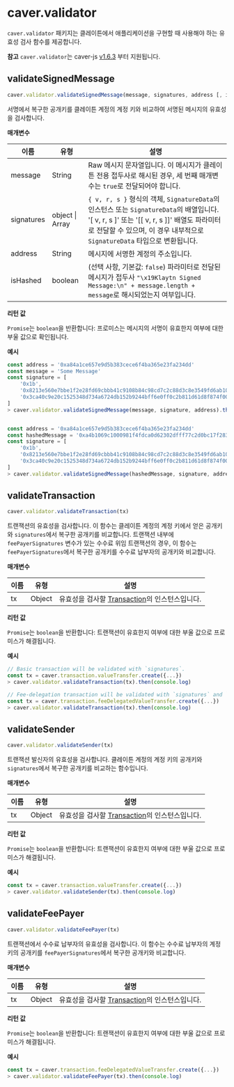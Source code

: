 # caver.validator

`caver.validator` 패키지는 클레이튼에서 애플리케이션을 구현할 때 사용해야 하는 유효성 검사 함수를 제공합니다.

**참고** `caver.validator`는 caver-js [v1.6.3](https://www.npmjs.com/package/caver-js/v/1.6.3) 부터 지원됩니다.

## validateSignedMessage <a href="#validatesignedmessage" id="validatesignedmessage"></a>

```javascript
caver.validator.validateSignedMessage(message, signatures, address [, isHashed])
```

서명에서 복구한 공개키를 클레이튼 계정의 계정 키와 비교하여 서명된 메시지의 유효성을 검사합니다.

**매개변수**

| 이름         | 유형              | 설명                                                                                                                                                                                                                                                                                                                              |
| ---------- | --------------- | ------------------------------------------------------------------------------------------------------------------------------------------------------------------------------------------------------------------------------------------------------------------------------------------------------------------------------- |
| message    | String          | Raw 메시지 문자열입니다. 이 메시지가 클레이튼 전용 접두사로 해시된 경우, 세 번째 매개변수는 `true`로 전달되어야 합니다.                                                                                                                                                                                                                                                       |
| signatures | object \| Array | `{ v, r, s }` 형식의 객체, `SignatureData`의 인스턴스 또는 `SignatureData`의 배열입니다. '[ v, r, s ]' 또는 '[[ v, r, s ]]' 배열도 파라미터로 전달할 수 있으며, 이 경우 내부적으로 `SignatureData` 타입으로 변환됩니다. |
| address    | String          | 메시지에 서명한 계정의 주소입니다.                                                                                                                                                                                                                                                                                                             |
| isHashed   | boolean         | (선택 사항, 기본값: `false`) 파라미터로 전달된 메시지가 접두사 `"\x19Klaytn Signed Message:\n" + message.length + message`로 해시되었는지 여부입니다.                                                                                                                                                                                          |

**리턴 값**

`Promise`는 `boolean`을 반환합니다: 프로미스는 메시지의 서명이 유효한지 여부에 대한 부울 값으로 확인됩니다.

**예시**

```javascript
const address = '0xa84a1ce657e9d5b383cece6f4ba365e23fa234dd'
const message = 'Some Message'
const signature = [
	'0x1b',
	'0x8213e560e7bbe1f2e28fd69cbbb41c9108b84c98cd7c2c88d3c8e3549fd6ab10',
	'0x3ca40c9e20c1525348d734a6724db152b9244bff6e0ff0c2b811d61d8f874f00',
]
> caver.validator.validateSignedMessage(message, signature, address).then(console.log)


const address = '0xa84a1ce657e9d5b383cece6f4ba365e23fa234dd'
const hashedMessage = '0xa4b1069c1000981f4fdca0d62302dfff77c2d0bc17f283d961e2dc5961105b18'
const signature = [
	'0x1b',
	'0x8213e560e7bbe1f2e28fd69cbbb41c9108b84c98cd7c2c88d3c8e3549fd6ab10',
	'0x3ca40c9e20c1525348d734a6724db152b9244bff6e0ff0c2b811d61d8f874f00',
]
> caver.validator.validateSignedMessage(hashedMessage, signature, address, true).then(console.log)
```

## validateTransaction <a href="#validatetransaction" id="validatetransaction"></a>

```javascript
caver.validator.validateTransaction(tx)
```

트랜잭션의 유효성을 검사합니다. 이 함수는 클레이튼 계정의 계정 키에서 얻은 공개키와 `signatures`에서 복구한 공개키를 비교합니다. 트랜잭션 내부에 `feePayerSignatures` 변수가 있는 수수료 위임 트랜잭션의 경우, 이 함수는 `feePayerSignatures`에서 복구한 공개키를 수수료 납부자의 공개키와 비교합니다.

**매개변수**

| 이름 | 유형     | 설명                                                                               |
| -- | ------ | -------------------------------------------------------------------------------- |
| tx | Object | 유효성을 검사할 [Transaction](./caver-transaction/caver-transaction.md#class)의 인스턴스입니다. |

**리턴 값**

`Promise`는 `boolean`을 반환합니다: 트랜잭션이 유효한지 여부에 대한 부울 값으로 프로미스가 해결됩니다.

**예시**

```javascript
// Basic transaction will be validated with `signatures`.
const tx = caver.transaction.valueTransfer.create({...})
> caver.validator.validateTransaction(tx).then(console.log)

// Fee-delegation transaction will be validated with `signatures` and `feePayerSignatures`.
const tx = caver.transaction.feeDelegatedValueTransfer.create({...})
> caver.validator.validateTransaction(tx).then(console.log)
```

## validateSender <a href="#validatesender" id="validatesender"></a>

```javascript
caver.validator.validateSender(tx)
```

트랜잭션 발신자의 유효성을 검사합니다. 클레이튼 계정의 계정 키의 공개키와 `signatures`에서 복구한 공개키를 비교하는 함수입니다.

**매개변수**

| 이름 | 유형     | 설명                                                                               |
| -- | ------ | -------------------------------------------------------------------------------- |
| tx | Object | 유효성을 검사할 [Transaction](./caver-transaction/caver-transaction.md#class)의 인스턴스입니다. |

**리턴 값**

`Promise`는 `boolean`을 반환합니다: 트랜잭션이 유효한지 여부에 대한 부울 값으로 프로미스가 해결됩니다.

**예시**

```javascript
const tx = caver.transaction.valueTransfer.create({...})
> caver.validator.validateSender(tx).then(console.log)
```

## validateFeePayer <a href="#validatefeepayer" id="validatefeepayer"></a>

```javascript
caver.validator.validateFeePayer(tx)
```

트랜잭션에서 수수료 납부자의 유효성을 검사합니다. 이 함수는 수수료 납부자의 계정 키의 공개키를 `feePayerSignatures`에서 복구한 공개키와 비교합니다.

**매개변수**

| 이름 | 유형     | 설명                                                                               |
| -- | ------ | -------------------------------------------------------------------------------- |
| tx | Object | 유효성을 검사할 [Transaction](./caver-transaction/caver-transaction.md#class)의 인스턴스입니다. |

**리턴 값**

`Promise`는 `boolean`을 반환합니다: 트랜잭션이 유효한지 여부에 대한 부울 값으로 프로미스가 해결됩니다.

**예시**

```javascript
const tx = caver.transaction.feeDelegatedValueTransfer.create({...})
> caver.validator.validateFeePayer(tx).then(console.log)
```
